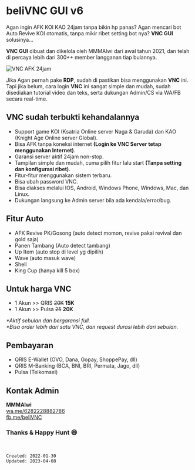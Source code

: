 
# beliVNC GUI v6

Agan ingin AFK KOI KAO 24jam tanpa bikin hp panas? Agan mencari bot Auto Revive KOI otomatis, tanpa mikir ribet setting bot nya? **VNC GUI** solusinya...

**VNC GUI** dibuat dan dikelola oleh MMMAlwi dari awal tahun 2021, dan telah di percaya lebih dari 300++ member langganan tiap bulannya.

![VNC AFK 24jam](/gui/afk.png)

Jika Agan pernah pake **RDP**, sudah di pastikan bisa menggunakan **VNC** ini. Tapi jika belum, cara login **VNC** ini sangat simple dan mudah, sudah disediakan tutorial video dan teks, serta dukungan Admin/CS via WA/FB secara real-time.

## VNC sudah terbukti kehandalannya
- Support game KOI (Ksatria Online server Naga & Garuda) dan KAO (Knight Age Online server Global).
- Bisa AFK tanpa koneksi internet **(Login ke VNC Server tetap menggunakan Internet)**. 
- Garansi server aktif 24jam non-stop.
- Tampilan simple dan mudah, cuma pilih fitur lalu start **(Tanpa setting dan konfigurasi ribet)**. 
- Fitur-fitur menggunakan sistem terbaru.
- Bisa ubah password VNC.
- Bisa diakses melalui IOS, Android, Windows Phone, Windows, Mac, dan Linux.
- Dukungan langsung ke Admin server bila ada kendala/error/bug. 

## Fitur Auto
- AFK Revive PK/Gosong (auto detect momon, revive pakai revival dan gold saja)
- Panen Tambang (Auto detect tambang)
- Up Item (auto stop di level yg dipilih)
- Wave (auto masuk wave)
- Shell
- King Cup (hanya kill 5 box)

## Untuk harga VNC
- 1 Akun >> QRIS ~~20K~~ **15K**
- 1 Akun >> Pulsa ~~25~~ **20K**

_*Aktif sebulan dan bergaransi full._ <br /> 
_*Bisa order lebih dari satu VNC, dan request durasi lebih dari sebulan._

## Pembayaran
- QRIS E-Wallet (OVO, Dana, Gopay, ShoppePay, dll)
- QRIS M-Banking (BCA, BNI, BRI, Permata, Jago, dll) 
- Pulsa (Telkomsel)

## Kontak Admin

**MMMAlwi**
<br />
[wa.me/6282228882786](https://wa.me/6282228882786)
<br />
[fb.me/beliVNC](https://fb.me/beliVNC) 

### Thanks & Happy Hunt 😄

<br />

`Created: 2022-01-30`
<br />
`Updated: 2023-04-08`

